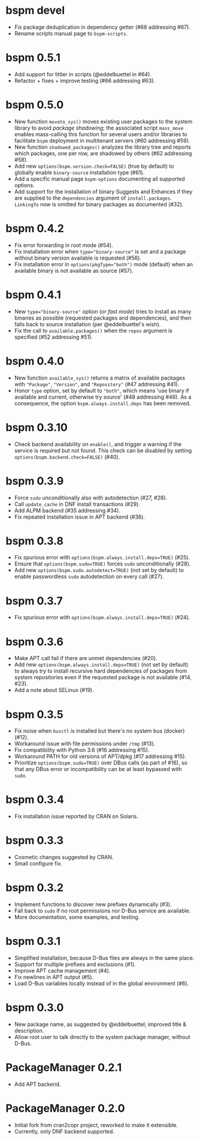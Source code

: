 # bspm devel

- Fix package deduplication in dependency getter (#68 addressing #67).
- Rename scripts manual page to `bspm-scripts`.

# bspm 0.5.1

- Add support for littler in scripts (@eddelbuettel in #64).
- Refactor + fixes + improve testing (#66 addressing #63).

# bspm 0.5.0

- New function `moveto_sys()` moves existing user packages to the system
  library to avoid _package shadowing_; the associated script `mass_move`
  enables mass-calling this function for several users and/or libraries to
  facilitate `bspm` deployment in multitenant servers (#60 addressing #59).
- New function `shadowed_packages()` analyzes the library tree and reports
  which packages, one per row, are shadowed by others (#62 addressing #58).
- Add new `options(bspm.version.check=FALSE)` (true by default) to globally
  enable `binary-source` installation type (#61).
- Add a specific manual page `bspm-options` documenting all supported options.
- Add support for the installation of binary Suggests and Enhances if they are
  supplied to the `dependencies` argument of `install.packages`.
  `LinkingTo` now is omitted for binary packages as documented (#32).

# bspm 0.4.2

- Fix error forwarding in root mode (#54).
- Fix installation error when `type="binary-source"` is set and
  a package without binary version available is requested (#56).
- Fix installation error in `options(pkgType="both")` mode (default) when an
  available binary is not available as source (#57).

# bspm 0.4.1

- New `type="binary-source"` option (or _fast mode_) tries to install as many
  binaries as possible (requested packages and dependencies), and then falls
  back to source installation (per @eddelbuettel's wish).
- Fix the call to `available.packages()` when the `repos` argument is specified
  (#52 addressing #51).

# bspm 0.4.0

- New function `available_sys()` returns a matrix of available packages with
  `"Package"`, `"Version"`, and `"Repository"` (#47 addressing #41).
- Honor `type` option, set by default to `"both"`, which means 'use binary
  if available and current, otherwise try source' (#48 addressing #46).
  As a consequence, the option `bspm.always.install.deps` has been removed.

# bspm 0.3.10

- Check backend availability on `enable()`, and trigger a warning if the
  service is required but not found. This check can be disabled by setting
  `options(bspm.backend.check=FALSE)` (#40).

# bspm 0.3.9

- Force `sudo` unconditionally also with autodetection (#27, #28).
- Call `update_cache` in DNF install transactions (#29).
- Add ALPM backend (#35 addressing #34).
- Fix repeated installation issue in APT backend (#36).

# bspm 0.3.8

- Fix spurious error with `options(bspm.always.install.deps=TRUE)` (#25).
- Ensure that `options(bspm.sudo=TRUE)` forces `sudo` unconditionally (#28).
- Add new `options(bspm.sudo.autodetect=TRUE)` (not set by default) to enable
  passwordless `sudo` autodetection on every call (#27).

# bspm 0.3.7

- Fix spurious error with `options(bspm.always.install.deps=TRUE)` (#24).

# bspm 0.3.6

- Make APT call fail if there are unmet dependencies (#20).
- Add new `options(bspm.always.install.deps=TRUE)` (not set by default) to
  always try to install recursive hard dependencies of packages from system
  repositories even if the requested package is not available (#14, #23).
- Add a note about SELinux (#19).

# bspm 0.3.5

- Fix noise when `busctl` is installed but there's no system bus (docker) (#12).
- Workaround issue with file permissions under `/tmp` (#13).
- Fix compatibility with Python 3.6 (#16 addressing #15).
- Workaround PATH for old versions of APT/dpkg (#17 addressing #15).
- Prioritize `options(bspm.sudo=TRUE)` over DBus calls (as part of #16), so that
  any DBus error or incompatibility can be at least bypassed with `sudo`.

# bspm 0.3.4

- Fix installation issue reported by CRAN on Solaris.

# bspm 0.3.3

- Cosmetic changes suggested by CRAN.
- Small configure fix.

# bspm 0.3.2

- Implement functions to discover new prefixes dynamically (#3).
- Fall back to `sudo` if no root permissions nor D-Bus service are available.
- More documentation, some examples, and testing.

# bspm 0.3.1

- Simplified installation, because D-Bus files are always in the same place.
- Support for multiple prefixes and exclusions (#1).
- Improve APT cache management (#4).
- Fix newlines in APT output (#5).
- Load D-Bus variables locally instead of in the global environment (#6).

# bspm 0.3.0

- New package name, as suggested by @eddelbuettel; improved title & description.
- Allow root user to talk directly to the system package manager, without D-Bus.

# PackageManager 0.2.1

- Add APT backend.

# PackageManager 0.2.0

- Initial fork from cran2copr project, reworked to make it extensible.
- Currently, only DNF backend supported.
